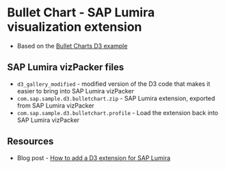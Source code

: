 Bullet Chart - SAP Lumira visualization extension
=================================================
 * Based on the [Bullet Charts D3 example](http://bl.ocks.org/mbostock/4061961)

SAP Lumira vizPacker files
-----------
* `d3_gallery_modified` - modified version of the D3 code that makes it easier to bring into SAP Lumira vizPacker
* `com.sap.sample.d3.bulletchart.zip` - SAP Lumira extension, exported from SAP Lumira vizPacker
* `com.sap.sample.d3.bulletchart.profile` - Load the extension back into SAP Lumira vizPacker

Resources
-----------
* Blog post - [How to add a D3 extension for SAP Lumira](http://scn.sap.com/community/lumira/blog/2014/02/19/how-to-add-a-d3-extension-for-sap-lumira)